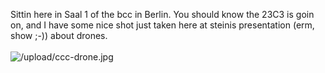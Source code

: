 <html><body><p>Sittin here in Saal 1 of the bcc in Berlin. You should know the 23C3 is goin on, and I have some nice shot just taken here at steinis presentation (erm, show ;-)) about drones.<br>
<br>
<img src="/upload/ccc-drone.jpg" alt="/upload/ccc-drone.jpg"></p></body></html>